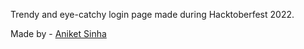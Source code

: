 Trendy and eye-catchy login page made during Hacktoberfest 2022. 

Made by - [Aniket Sinha](https://github.com/aniketsinha2002)
